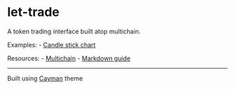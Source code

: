 # let-trade
A token trading interface built atop multichain.

Examples:
	- [Candle stick chart](./examples/candlestick-chart)


Resources:
	- [Multichain](multichain.com)
	- [Markdown guide](./gh-pages-README)
	
	
	
	
-------------------------------------------------------------------------------
Built using [Cayman](./_config) theme
